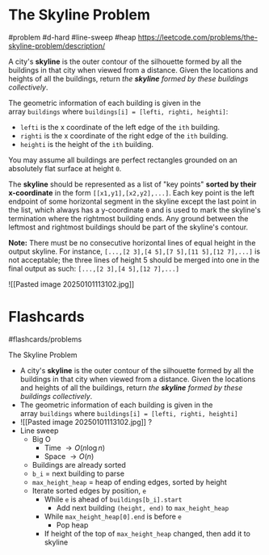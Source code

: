 # The Skyline Problem
#problem #d-hard #line-sweep #heap
https://leetcode.com/problems/the-skyline-problem/description/

A city's **skyline** is the outer contour of the silhouette formed by all the buildings in that city when viewed from a distance. Given the locations and heights of all the buildings, return _the **skyline** formed by these buildings collectively_.

The geometric information of each building is given in the array `buildings` where `buildings[i] = [lefti, righti, heighti]`:

- `lefti` is the x coordinate of the left edge of the `ith` building.
- `righti` is the x coordinate of the right edge of the `ith` building.
- `heighti` is the height of the `ith` building.

You may assume all buildings are perfect rectangles grounded on an absolutely flat surface at height `0`.

The **skyline** should be represented as a list of "key points" **sorted by their x-coordinate** in the form `[[x1,y1],[x2,y2],...]`. Each key point is the left endpoint of some horizontal segment in the skyline except the last point in the list, which always has a y-coordinate `0` and is used to mark the skyline's termination where the rightmost building ends. Any ground between the leftmost and rightmost buildings should be part of the skyline's contour.

**Note:** There must be no consecutive horizontal lines of equal height in the output skyline. For instance, `[...,[2 3],[4 5],[7 5],[11 5],[12 7],...]` is not acceptable; the three lines of height 5 should be merged into one in the final output as such: `[...,[2 3],[4 5],[12 7],...]`

![[Pasted image 20250101113102.jpg]]
# Flashcards
#flashcards/problems 

The Skyline Problem
- A city's **skyline** is the outer contour of the silhouette formed by all the buildings in that city when viewed from a distance. Given the locations and heights of all the buildings, return _the **skyline** formed by these buildings collectively_.
- The geometric information of each building is given in the array `buildings` where `buildings[i] = [lefti, righti, heighti]`
- ![[Pasted image 20250101113102.jpg]]
?
- Line sweep
	- Big O
		- Time $\to O(n \log n)$
		- Space $\to O(n)$
	- Buildings are already sorted
	- `b_i` = next building to parse
	- `max_height_heap` = heap of ending edges, sorted by height
	- Iterate sorted edges by position, `e`
		- While `e` is ahead of `buildings[b_i].start`
			- Add next building `(height, end)` to `max_height_heap`
		- While `max_height_heap[0].end` is before `e`
			- Pop heap
		- If height of the top of `max_height_heap` changed, then add it to skyline
<!--SR:!2025-01-21,9,250-->